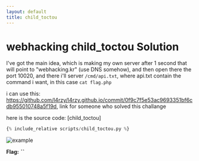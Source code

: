 ```yaml
---
layout: default
title: child_toctou
---
```


# webhacking child_toctou Solution

I've got the main idea, which is making my own server after 1 second that will point to "webhacking.kr" (use DNS somehow), and then open there the port 10020, and there i'll server `/cmd/api.txt`, where api.txt contain the command i want, in this case `cat flag.php`

i can use this: https://github.com/l4rzy/l4rzy.github.io/commit/0f9c7f5e53ac9693351bf6cdb955010748a5f19d, link for someone who solved this challange

here is the source code: [child_toctou]
```python
{% include_relative scripts/child_toctou.py %}
```


![example](./images/child_toctou.png)


**Flag:** ***``*** 
